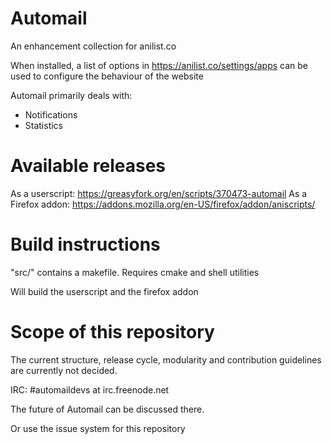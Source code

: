 # Automail
An enhancement collection for anilist.co

When installed, a list of options in https://anilist.co/settings/apps can be used to configure the behaviour of the website

Automail primarily deals with:
- Notifications
- Statistics

# Available releases

As a userscript: https://greasyfork.org/en/scripts/370473-automail
As a Firefox addon: https://addons.mozilla.org/en-US/firefox/addon/aniscripts/

# Build instructions

"src/" contains a makefile.
Requires cmake and shell utilities

Will build the userscript and the firefox addon

# Scope of this repository

The current structure, release cycle, modularity and contribution guidelines are currently not decided.

IRC:  #automaildevs at irc.freenode.net

The future of Automail can be discussed there.

Or use the issue system for this repository
